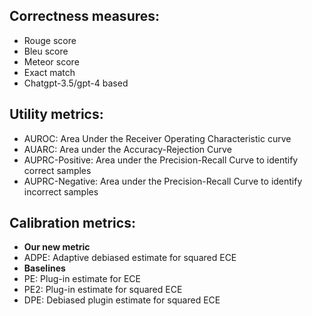 ## Correctness measures:
- Rouge score
- Bleu score
- Meteor score
- Exact match
- Chatgpt-3.5/gpt-4 based

## Utility metrics:
- AUROC: Area Under the Receiver Operating Characteristic curve
- AUARC: Area under the Accuracy-Rejection Curve
- AUPRC-Positive: Area under the Precision-Recall Curve to identify correct samples
- AUPRC-Negative: Area under the Precision-Recall Curve to identify incorrect samples

## Calibration metrics:
- **Our new metric**
- ADPE: Adaptive debiased estimate for squared ECE
- **Baselines**
- PE: Plug-in estimate for ECE
- PE2: Plug-in estimate for squared ECE
- DPE: Debiased plugin estimate for squared ECE